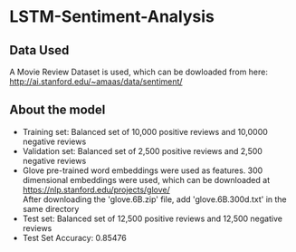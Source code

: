 # LSTM-Sentiment-Analysis

## Data Used

A Movie Review Dataset is used, which can be dowloaded from here: http://ai.stanford.edu/~amaas/data/sentiment/

## About the model

* Training set: Balanced set of 10,000 positive reviews and 10,0000 negative reviews
* Validation set: Balanced set of 2,500 positive reviews and 2,500 negative reviews
* Glove pre-trained word embeddings were used as features. 300 dimensional embeddings were used, which can be downloaded at 
  https://nlp.stanford.edu/projects/glove/
  <br>
  After downloading the 'glove.6B.zip' file, add 'glove.6B.300d.txt' in the same directory 
* Test set: Balanced set of 12,500 positive reviews and 12,500 negative reviews
* Test Set Accuracy: 0.85476
